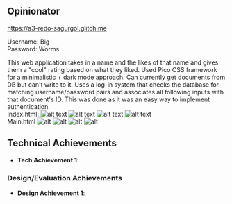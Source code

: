 ## Opinionator

https://a3-redo-sagurgol.glitch.me

Username: Big <br>
Password: Worms

This web application takes in a name and the likes of that name and gives them a "cool" rating based on what they liked. Used Pico CSS framework for a minimalistic + dark mode approach.
Can currently get documents from DB but can't write to it. Uses a log-in system that checks the database for matching username/password pairs and associates all following inputs with that document's ID.
This was done as it was an easy way to implement authentication.
<br>
Index.html:
![alt text](https://cdn.glitch.global/5b4b70b8-4855-4a00-958f-77cf0fb0ee1a/e1d81600-7599-4334-940d-983fe1020659.image.png?v=1726694552926)
![alt text](https://cdn.glitch.global/5b4b70b8-4855-4a00-958f-77cf0fb0ee1a/75d6b457-acc7-43a9-82b0-57f485ac7e3c.image.png?v=1726694725430)
![alt text](https://cdn.glitch.global/5b4b70b8-4855-4a00-958f-77cf0fb0ee1a/5e4840d7-dad5-4dc6-b738-5b76c5538c0b.image.png?v=1726695301210)
![alt text](https://cdn.glitch.global/5b4b70b8-4855-4a00-958f-77cf0fb0ee1a/ff72afef-d038-4b33-b0d1-72fab8216944.image.png?v=1726694781161)
<br>
Main.html
![alt](https://cdn.glitch.global/5b4b70b8-4855-4a00-958f-77cf0fb0ee1a/5bb45e6c-2216-4b15-897d-d2780e2c23f2.image.png?v=1726695563745)
![alt](https://cdn.glitch.global/5b4b70b8-4855-4a00-958f-77cf0fb0ee1a/fb32b7f7-f9ef-434f-a68c-62739770c6d0.image.png?v=1726695582394)
![alt](https://cdn.glitch.global/5b4b70b8-4855-4a00-958f-77cf0fb0ee1a/46d9f648-2bd8-4fba-9f66-45dff7911528.image.png?v=1726695604851)
![alt](https://cdn.glitch.global/5b4b70b8-4855-4a00-958f-77cf0fb0ee1a/fad037e2-b29c-45d5-9116-0939233ef879.image.png?v=1726695623016)

## Technical Achievements

- **Tech Achievement 1**:

### Design/Evaluation Achievements

- **Design Achievement 1**:
